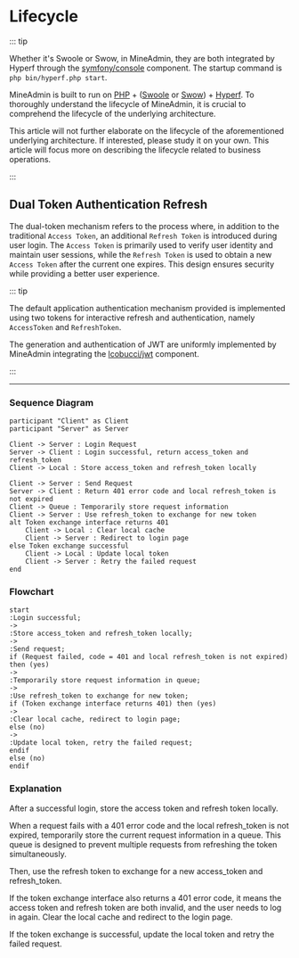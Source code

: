 # Lifecycle

::: tip

Whether it's Swoole or Swow, in MineAdmin, they are both integrated by Hyperf through the [symfony/console](https://github.com/symfony/console) component.
The startup command is `php bin/hyperf.php start`.

MineAdmin is built to run on [PHP](https://php.net) + ([Swoole](https://swoole.com) or [Swow](https://github.com/swow/swow)) + [Hyperf](https://github.com/hyperf/hyperf).
To thoroughly understand the lifecycle of MineAdmin, it is crucial to comprehend the lifecycle of the underlying architecture.

This article will not further elaborate on the lifecycle of the aforementioned underlying architecture. If interested, please study it on your own.
This article will focus more on describing the lifecycle related to business operations.

:::

## Dual Token Authentication Refresh

The dual-token mechanism refers to the process where, in addition to the traditional `Access Token`, an additional `Refresh Token` is introduced during user login. The `Access Token` is primarily used to verify user identity and maintain user sessions,
while the `Refresh Token` is used to obtain a new `Access Token` after the current one expires. This design ensures security while providing a better user experience.

::: tip

The default application authentication mechanism provided is implemented using two tokens for interactive refresh and authentication,
namely `AccessToken` and `RefreshToken`.

The generation and authentication of JWT are uniformly implemented by MineAdmin integrating the [lcobucci/jwt](https://github.com/lcobucci/jwt) component.

:::

---

### Sequence Diagram

```plantuml
participant "Client" as Client
participant "Server" as Server

Client -> Server : Login Request
Server -> Client : Login successful, return access_token and refresh_token
Client -> Local : Store access_token and refresh_token locally

Client -> Server : Send Request
Server -> Client : Return 401 error code and local refresh_token is not expired
Client -> Queue : Temporarily store request information
Client -> Server : Use refresh_token to exchange for new token
alt Token exchange interface returns 401
    Client -> Local : Clear local cache
    Client -> Server : Redirect to login page
else Token exchange successful
    Client -> Local : Update local token
    Client -> Server : Retry the failed request
end
```

### Flowchart

```plantuml
start
:Login successful;
->
:Store access_token and refresh_token locally;
->
:Send request;
if (Request failed, code = 401 and local refresh_token is not expired) then (yes)
->
:Temporarily store request information in queue;
->
:Use refresh_token to exchange for new token;
if (Token exchange interface returns 401) then (yes)
->
:Clear local cache, redirect to login page;
else (no)
->
:Update local token, retry the failed request;
endif
else (no)
endif
```

### Explanation

After a successful login, store the access token and refresh token locally.

When a request fails with a 401 error code and the local refresh_token is not expired, temporarily store the current request information in a queue. This queue is designed to prevent multiple requests from refreshing the token simultaneously.

Then, use the refresh token to exchange for a new access_token and refresh_token.

If the token exchange interface also returns a 401 error code, it means the access token and refresh token are both invalid, and the user needs to log in again. Clear the local cache and redirect to the login page.

If the token exchange is successful, update the local token and retry the failed request.